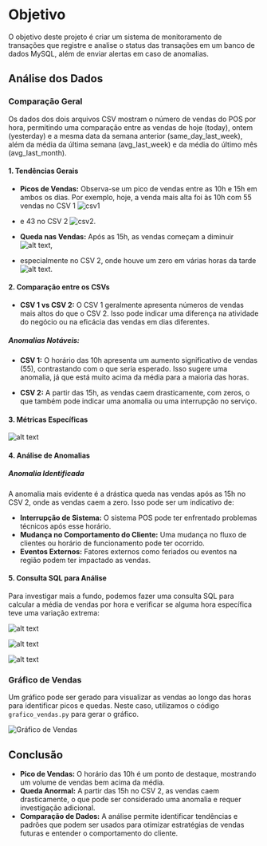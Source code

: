 # Objetivo

O objetivo deste projeto é criar um sistema de monitoramento de transações que registre e analise o status das transações em um banco de dados MySQL, além de enviar alertas em caso de anomalias.

## Análise dos Dados

### Comparação Geral

Os dados dos dois arquivos CSV mostram o número de vendas do POS por hora, permitindo uma comparação entre as vendas de hoje (today), ontem (yesterday) e a mesma data da semana anterior (same_day_last_week), além da média da última semana (avg_last_week) e da média do último mês (avg_last_month).

#### 1. Tendências Gerais

- **Picos de Vendas:** Observa-se um pico de vendas entre as 10h e 15h em ambos os dias. Por exemplo, hoje, a venda mais alta foi às 10h com 55 vendas no CSV 1 ![csv1](/images/image-2.png)

- e 43 no CSV 2 ![csv2](/images/image-1.png).
  
- **Queda nas Vendas:** Após as 15h, as vendas começam a diminuir ![alt text](/images/image-3.png), 

- especialmente no CSV 2, onde houve um zero em várias horas da tarde ![alt text](/images/image-4.png).

#### 2. Comparação entre os CSVs

- **CSV 1 vs CSV 2:** O CSV 1 geralmente apresenta números de vendas mais altos do que o CSV 2. Isso pode indicar uma diferença na atividade do negócio ou na eficácia das vendas em dias diferentes.

##### Anomalias Notáveis:

- **CSV 1:** O horário das 10h apresenta um aumento significativo de vendas (55), contrastando com o que seria esperado. Isso sugere uma anomalia, já que está muito acima da média para a maioria das horas.

- **CSV 2:** A partir das 15h, as vendas caem drasticamente, com zeros, o que também pode indicar uma anomalia ou uma interrupção no serviço.

#### 3. Métricas Específicas

![alt text](/images/image-5.png)

#### 4. Análise de Anomalias

##### Anomalia Identificada

A anomalia mais evidente é a drástica queda nas vendas após as 15h no CSV 2, onde as vendas caem a zero. Isso pode ser um indicativo de:

- **Interrupção de Sistema:** O sistema POS pode ter enfrentado problemas técnicos após esse horário.
- **Mudança no Comportamento do Cliente:** Uma mudança no fluxo de clientes ou horário de funcionamento pode ter ocorrido.
- **Eventos Externos:** Fatores externos como feriados ou eventos na região podem ter impactado as vendas.

#### 5. Consulta SQL para Análise

Para investigar mais a fundo, podemos fazer uma consulta SQL para calcular a média de vendas por hora e verificar se alguma hora específica teve uma variação extrema:

![alt text](/images/image-6.png)

![alt text](/images/image-7.png)

![alt text](/images/image-8.png)

### Gráfico de Vendas

Um gráfico pode ser gerado para visualizar as vendas ao longo das horas para identificar picos e quedas. Neste caso, utilizamos o código `grafico_vendas.py` para gerar o gráfico.

![Gráfico de Vendas](grafico_vendas.png)

## Conclusão

- **Pico de Vendas:** O horário das 10h é um ponto de destaque, mostrando um volume de vendas bem acima da média.
- **Queda Anormal:** A partir das 15h no CSV 2, as vendas caem drasticamente, o que pode ser considerado uma anomalia e requer investigação adicional.
- **Comparação de Dados:** A análise permite identificar tendências e padrões que podem ser usados para otimizar estratégias de vendas futuras e entender o comportamento do cliente.

